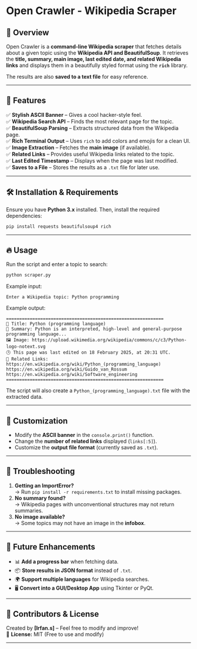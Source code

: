 # **Open Crawler - Wikipedia Scraper**  

## 📌 **Overview**  
Open Crawler is a **command-line Wikipedia scraper** that fetches details about a given topic using the **Wikipedia API and BeautifulSoup**. It retrieves the **title, summary, main image, last edited date, and related Wikipedia links** and displays them in a beautifully styled format using the **`rich`** library.  

The results are also **saved to a text file** for easy reference.  

---

## 🚀 **Features**  
✅ **Stylish ASCII Banner** – Gives a cool hacker-style feel.  
✅ **Wikipedia Search API** – Finds the most relevant page for the topic.  
✅ **BeautifulSoup Parsing** – Extracts structured data from the Wikipedia page.  
✅ **Rich Terminal Output** – Uses `rich` to add colors and emojis for a clean UI.  
✅ **Image Extraction** – Fetches the **main image** (if available).  
✅ **Related Links** – Provides useful Wikipedia links related to the topic.  
✅ **Last Edited Timestamp** – Displays when the page was last modified.  
✅ **Saves to a File** – Stores the results as a `.txt` file for later use.  

---

## 🛠 **Installation & Requirements**  
Ensure you have **Python 3.x** installed. Then, install the required dependencies:  

```bash
pip install requests beautifulsoup4 rich
```

---

## 🔥 **Usage**  
Run the script and enter a topic to search:  

```bash
python scraper.py
```

Example input:  
```
Enter a Wikipedia topic: Python programming
```

Example output:  
```
============================================================
📌 Title: Python (programming language)
📖 Summary: Python is an interpreted, high-level and general-purpose programming language...
🖼 Image: https://upload.wikimedia.org/wikipedia/commons/c/c3/Python-logo-notext.svg
🕒 This page was last edited on 18 February 2025, at 20:31 UTC.
🔗 Related Links:
https://en.wikipedia.org/wiki/Python_(programming_language)
https://en.wikipedia.org/wiki/Guido_van_Rossum
https://en.wikipedia.org/wiki/Software_engineering
============================================================
```
The script will also create a `Python_(programming_language).txt` file with the extracted data.

---

## 🎨 **Customization**  
- Modify the **ASCII banner** in the `console.print()` function.  
- Change the **number of related links** displayed (`links[:5]`).  
- Customize the **output file format** (currently saved as `.txt`).  

---

## 🔧 **Troubleshooting**  
1. **Getting an ImportError?**  
   → Run `pip install -r requirements.txt` to install missing packages.  
2. **No summary found?**  
   → Wikipedia pages with unconventional structures may not return summaries.  
3. **No image available?**  
   → Some topics may not have an image in the **infobox**.  

---

## 🌟 **Future Enhancements**  
- 📊 **Add a progress bar** when fetching data.  
- 📦 **Store results in JSON format** instead of `.txt`.  
- 🌍 **Support multiple languages** for Wikipedia searches.  
- 🖥 **Convert into a GUI/Desktop App** using Tkinter or PyQt.  

---

## 🎯 **Contributors & License**  
Created by **[Irfan.s]** – Feel free to modify and improve!  
📜 **License:** MIT (Free to use and modify)  

---
